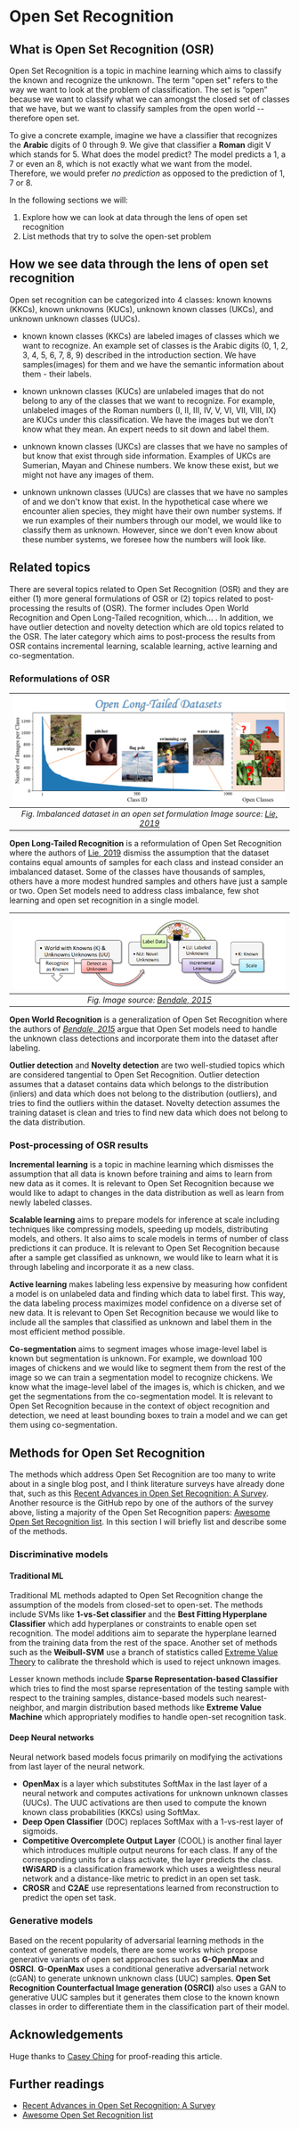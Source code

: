 # Open Set Recognition

## What is Open Set Recognition (OSR)

Open Set Recognition is a topic in machine learning which aims to classify the known and recognize the unknown. The term "open set" refers to the way we want to look at the problem of classification. The set is “open” because we want to classify what we can amongst the closed set of classes that we have, but we want to classify samples from the open world -- therefore open set.

To give a concrete example, imagine we have a classifier that recognizes the **Arabic** digits of 0 through 9. We give that classifier a **Roman** digit V which stands for 5. What does the model predict? The model predicts a 1, a 7 or even an 8, which is not exactly what we want from the model. Therefore, we would prefer *no prediction* as opposed to the  prediction of 1, 7 or 8. 

In the following sections we will:

1. Explore how we can look at data through the lens of open set recognition
2. List methods that try to solve the open-set problem

## How we see data through the lens of open set recognition
Open set recognition can be categorized into 4 classes: known knowns (KKCs), known unknowns (KUCs), unknown known classes (UKCs), and unknown unknown classes (UUCs). 
- known known classes (KKCs) are labeled images of classes which we want to recognize. An example set of classes is the Arabic digits (0, 1, 2, 3, 4, 5, 6, 7, 8, 9)  described in the introduction section. We have samples(images) for them and we have the semantic information about them - their labels.

- known unknown classes (KUCs) are unlabeled images that do not belong to any of the classes that we want to recognize. For example, unlabeled images of the Roman numbers (I, II, III, IV, V, VI, VII, VIII, IX) are KUCs under this classification. We have the images but we don't know what they mean. An expert needs to sit down and label them.

- unknown known classes (UKCs) are classes that we have no samples of but know that exist through side information. Examples of UKCs are Sumerian, Mayan and Chinese numbers. We know these exist, but we might not have any images of them.

- unknown unknown classes (UUCs) are classes that we have no samples of and we don't know that exist. In the hypothetical case where we encounter alien species, they might have their own number systems. If we run examples of their numbers through our model, we would like to classify them as unknown. However, since we don't even know about these number systems, we foresee how the numbers will look like.

## Related topics
There are several topics related to Open Set Recognition (OSR) and they are either (1) more general formulations of OSR or (2) topics related to post-processing the results of (OSR). The former includes Open World Recognition and Open Long-Tailed recognition, which… . In addition, we have outlier detection and novelty detection which are old topics related to the OSR. The later category which aims to post-process the results from OSR contains incremental learning, scalable learning, active learning and co-segmentation. 

### Reformulations of OSR

| ![Large-Scale Long-Tailed Recognition in an Open World](/images/open_long_tailed_datasets.png) |
| :----------------------------------------------------------: |
| *Fig. Imbalanced dataset in an open set formulation Image source: [Lie, 2019](https://arxiv.org/abs/1904.05160)* |

**Open Long-Tailed Recognition** is a reformulation of Open Set Recognition where the authors of [Lie, 2019](https://arxiv.org/abs/1904.05160) dismiss the assumption that the dataset contains equal amounts of samples for each class and instead consider an imbalanced dataset. Some of the classes have thousands of samples, others have a more modest hundred samples and others have just a sample or two. Open Set models need to address class imbalance, few shot learning and open set recognition in a single model. 

| ![Towards Open World Recognition](/images/open_world_recognition.png) |
| :----------------------------------------------------------: |
| *Fig.  Image source: [Bendale, 2015](https://www.cv-foundation.org/openaccess/content_cvpr_2015/papers/Bendale_Towards_Open_World_2015_CVPR_paper.pdf)* |

**Open World Recognition** is a generalization of Open Set Recognition where the authors of [*Bendale, 2015*](https://www.cv-foundation.org/openaccess/content_cvpr_2015/papers/Bendale_Towards_Open_World_2015_CVPR_paper.pdf) argue that Open Set models need to handle the unknown class detections and incorporate them into the dataset after labeling. 

**Outlier detection** and **Novelty detection** are two well-studied topics which are considered tangential to Open Set Recognition. Outlier detection assumes that a dataset contains data which belongs to the distribution (inliers) and data which does not belong to the distribution (outliers), and tries to find the outliers within the dataset. Novelty detection assumes the training dataset is clean and tries to find new data which does not belong to the data distribution.

### Post-processing of OSR results

**Incremental learning** is a topic in machine learning which dismisses the assumption that all data is known before training and aims to learn from new data as it comes. It is relevant to Open Set Recognition because we would like to adapt to changes in the data distribution as well as learn from newly labeled classes. 

**Scalable learning** aims to prepare models for inference at scale including techniques like compressing models, speeding up models, distributing models, and others. It also aims to scale models in terms of number of class predictions it can produce. It is relevant to Open Set Recognition because after a sample get classified as unknown, we would like to learn what it is through labeling and incorporate it as a new class.

**Active learning** makes labeling less expensive by measuring how confident a model is on unlabeled data and finding which data to label first. This way, the data labeling process maximizes model confidence on a diverse set of new data. It is relevant to Open Set Recognition because we would like to include all the samples that classified as unknown and label them in the most efficient method possible. 

**Co-segmentation** aims to segment images whose image-level label is known but segmentation is unknown. For example, we download 100 images of chickens and we would like to segment them from the rest of the image so we can train a segmentation model to recognize chickens. We know what the image-level label of the images is, which is chicken, and we get the segmentations from the co-segmentation model. It is relevant to Open Set Recognition because in the context of object recognition and detection, we need at least bounding boxes to train a model and we can get them using co-segmentation.

## Methods for Open Set Recognition

The methods which address Open Set Recognition are too many to write about in a single blog post, and I think literature surveys have already done that, such as this [Recent Advances in Open Set Recognition: A Survey](https://arxiv.org/abs/1811.08581). Another resource is the GitHub repo by one of the authors of the survey above, listing a majority of the Open Set Recognition papers: [Awesome Open Set Recognition list](https://github.com/iCGY96/awesome_OpenSetRecognition_list). In this section I will briefly list and describe some of the methods.

### Discriminative models
#### Traditional ML
Traditional ML methods adapted to Open Set Recognition change the assumption of the models from closed-set to open-set. The methods include SVMs like **1-vs-Set classifier** and the **Best Fitting Hyperplane Classifier** which add hyperplanes or constraints to enable open set recognition. The model additions aim to separate the hyperplane learned from the training data from the rest of the space. Another set of methods such as the **Weibull-SVM** use a branch of statistics called [Extreme Value Theory](https://en.wikipedia.org/wiki/Extreme_value_theory) to calibrate the threshold which is used to reject unknown images. 

Lesser known methods include **Sparse Representation-based Classifier** which tries to find the most sparse representation of the testing sample with respect to the training samples, distance-based models such nearest-neighbor, and margin distribution based methods like **Extreme Value Machine** which appropriately modifies to handle open-set recognition task. 

#### Deep Neural networks
Neural network based models focus primarily on modifying the activations from last layer of the neural network.

- **OpenMax** is a layer which substitutes SoftMax in the last layer of a neural network and computes activations for unknown unknown classes (UUCs). The UUC activations are then used to compute the known known class probabilities (KKCs) using SoftMax. 
- **Deep Open Classifier** (DOC) replaces SoftMax with a 1-vs-rest layer of sigmoids. 
- **Competitive Overcomplete Output Layer** (COOL) is another final layer which introduces multiple output neurons for each class. If any of the corresponding units for a class activate, the layer predicts the class. **tWiSARD** is a classification framework which uses a weightless neural network and a distance-like metric to predict in an open set task. 
- **CROSR** and **C2AE** use representations learned from reconstruction to predict the open set task. 

### Generative models

Based on the recent popularity of adversarial learning methods in the context of generative models, there are some works which propose generative variants of open set approaches such as **G-OpenMax** and **OSRCI**. **G-OpenMax** uses a conditional generative adversarial network (cGAN) to generate unknown unknown class (UUC) samples. **Open Set Recognition Counterfactual Image generation (OSRCI)** also uses a GAN to generative UUC samples but it generates them close to the known known classes in order to differentiate them in the classification part of their model. 

## Acknowledgements 

Huge thanks to [Casey Ching](https://twitter.com/cac317) for proof-reading this article. 

## Further readings

- [Recent Advances in Open Set Recognition: A Survey](https://arxiv.org/abs/1811.08581)
- [Awesome Open Set Recognition list](https://github.com/iCGY96/awesome_OpenSetRecognition_list)